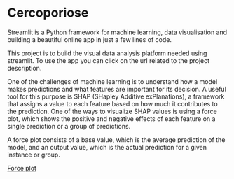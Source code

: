 # Cercoporiose

Streamlit is a Python framework for machine learning, data visualisation and building a beautiful online app in just a few lines of code.

This project is to build the visual data analysis platform needed using streamlit. To use the app you can click on the url related to the project description.

One of the challenges of machine learning is to understand how a model makes predictions and what features are important for its decision. A useful tool for this purpose is SHAP (SHapley Additive exPlanations), a framework that assigns a value to each feature based on how much it contributes to the prediction. One of the ways to visualize SHAP values is using a force plot, which shows the positive and negative effects of each feature on a single prediction or a group of predictions.

A force plot consists of a base value, which is the average prediction of the model, and an output value, which is the actual prediction for a given instance or group.

<a href="output/shap_plot.html">Force plot</a>
